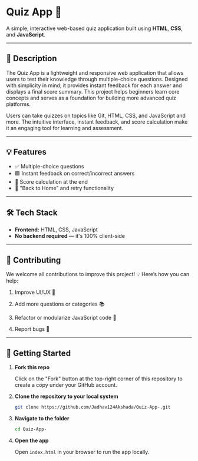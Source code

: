 # Quiz App 🧠

A simple, interactive web-based quiz application built using **HTML**, **CSS**, and **JavaScript**.

---

## 📖 Description

The Quiz App is a lightweight and responsive web application that allows users to test their knowledge through multiple-choice questions. Designed with simplicity in mind, it provides instant feedback for each answer and displays a final score summary. This project helps beginners learn core concepts and serves as a foundation for building more advanced quiz platforms.

Users can take quizzes on topics like Git, HTML, CSS, and JavaScript and more.
The intuitive interface, instant feedback, and score calculation make it an engaging tool for learning and assessment.

---

## 💡 Features
- ✅ Multiple-choice questions
- 🟩 Instant feedback on correct/incorrect answers
- 🧮 Score calculation at the end
- 🔁 "Back to Home" and retry functionality

---

## 🛠️ Tech Stack

- **Frontend:** HTML, CSS, JavaScript
- **No backend required** — it's 100% client-side

---

## 🤝 Contributing

We welcome all contributions to improve this project! 💡
Here’s how you can help:

1. Improve UI/UX 🎨

2. Add more questions or categories 📚

3. Refactor or modularize JavaScript code 🧠

4. Report bugs 🐞

---

## 🚀 Getting Started


1. **Fork this repo**  

   Click on the "Fork" button at the top-right corner of this repository to create a copy under your GitHub account.

2. **Clone the repository to your local system**

   ```bash
   git clone https://github.com/Jadhav124Akshada/Quiz-App-.git
   ```

3. **Navigate to the folder**

   ```bash
   cd Quiz-App-
   ```

4. **Open the app**

   Open `index.html` in your browser to run the app locally.






